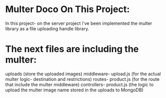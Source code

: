 # Multer Doco On This Project:

In this project- on the server project i've been implemented the multer library as
a file uploading handle library.

# The next files are including the multer:

uploads (store the uploaded images)
middleware- upload.js (for the actual multer logic- destination and restrictions)
routes- product.js (for the route that include the multer middleware)
controllers- product.js (the logic to upload the multer image name stored in the uploads to MongoDB)
